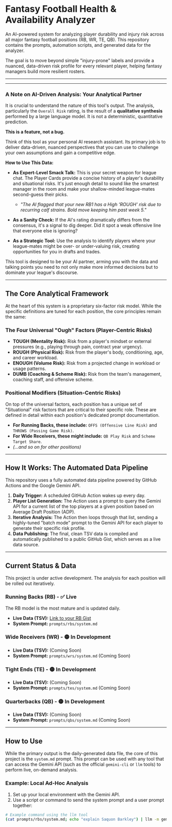 # Fantasy Football Health & Availability Analyzer

An AI-powered system for analyzing player durability and injury risk across all major fantasy football positions (RB, WR, TE, QB). This repository contains the prompts, automation scripts, and generated data for the analyzer.

The goal is to move beyond simple "injury-prone" labels and provide a nuanced, data-driven risk profile for every relevant player, helping fantasy managers build more resilient rosters.

---

---

### A Note on AI-Driven Analysis: Your Analytical Partner

It is crucial to understand the nature of this tool's output. The analysis, particularly the `Overall Risk` rating, is the result of a **qualitative synthesis** performed by a large language model. It is not a deterministic, quantitative prediction.

**This is a feature, not a bug.**

Think of this tool as your personal AI research assistant. Its primary job is to deliver data-driven, nuanced perspectives that you can use to challenge your own assumptions and gain a competitive edge.

**How to Use This Data:**

*   **As Expert-Level Smack Talk:** This is your secret weapon for league chat. The Player Cards provide a concise history of a player's durability and situational risks. It's just enough detail to sound like the smartest manager in the room and make your shallow-minded league-mates second-guess their picks.
    *   *"The AI flagged that your new RB1 has a High 'ROUGH' risk due to recurring calf strains. Bold move keeping him past week 5."*

*   **As a Sanity Check:** If the AI's rating dramatically differs from the consensus, it's a signal to dig deeper. Did it spot a weak offensive line that everyone else is ignoring?

*   **As a Strategic Tool:** Use the analysis to identify players where your league-mates might be over- or under-valuing risk, creating opportunities for you in drafts and trades.

This tool is designed to be your AI partner, arming you with the data and talking points you need to not only make more informed decisions but to dominate your league's discourse.

---

## The Core Analytical Framework

At the heart of this system is a proprietary six-factor risk model. While the specific definitions are tuned for each position, the core principles remain the same:

### The Four Universal "Ough" Factors (Player-Centric Risks)

*   **TOUGH (Mentality Risk):** Risk from a player's mindset or external pressures (e.g., playing through pain, contract year urgency).
*   **ROUGH (Physical Risk):** Risk from the player's body, conditioning, age, and career workload.
*   **ENOUGH (Volume Risk):** Risk from a projected change in workload or usage patterns.
*   **DUMB (Coaching & Scheme Risk):** Risk from the team's management, coaching staff, and offensive scheme.

### Positional Modifiers (Situation-Centric Risks)

On top of the universal factors, each position has a unique set of "Situational" risk factors that are critical to their specific role. These are defined in detail within each position's dedicated prompt documentation.

*   **For Running Backs, these include:** `OFFS (Offensive Line Risk)` and `THROWS (Passing Game Risk)`.
*   **For Wide Receivers, these might include:** `QB Play Risk` and `Scheme Target Share`.
*   *(...and so on for other positions)*

---

## How It Works: The Automated Data Pipeline

This repository uses a fully automated data pipeline powered by GitHub Actions and the Google Gemini API.

1.  **Daily Trigger:** A scheduled GitHub Action wakes up every day.
2.  **Player List Generation:** The Action uses a prompt to query the Gemini API for a current list of the top players at a given position based on Average Draft Position (ADP).
3.  **Iterative Analysis:** The Action then loops through that list, sending a highly-tuned "batch mode" prompt to the Gemini API for each player to generate their specific risk profile.
4.  **Data Publishing:** The final, clean TSV data is compiled and automatically published to a public GitHub Gist, which serves as a live data source.

---

## Current Status & Data

This project is under active development. The analysis for each position will be rolled out iteratively.

### Running Backs (RB) - ✅ **Live**

The RB model is the most mature and is updated daily.
*   **Live Data (TSV):** [Link to your RB Gist](https://gist.github.com/gt8073a/fa22d4721dc053f0b89425097e9bdbfd)
*   **System Prompt:** `prompts/rbs/system.md`

### Wide Receivers (WR) - 🟡 **In Development**
*   **Live Data (TSV):** (Coming Soon)
*   **System Prompt:** `prompts/wrs/system.md` (Coming Soon)

### Tight Ends (TE) - 🟡 **In Development**
*   **Live Data (TSV):** (Coming Soon)
*   **System Prompt:** `prompts/tes/system.md` (Coming Soon)

### Quarterbacks (QB) - 🟡 **In Development**
*   **Live Data (TSV):** (Coming Soon)
*   **System Prompt:** `prompts/qbs/system.md` (Coming Soon)

---

## How to Use

While the primary output is the daily-generated data file, the core of this project is the `system.md` prompt. This prompt can be used with any tool that can access the Gemini API (such as the official `gemini-cli` or `llm` tools) to perform live, on-demand analysis.

### Example: Local Ad-Hoc Analysis

1.  Set up your local environment with the Gemini API.
2.  Use a script or command to send the system prompt and a user prompt together:

```bash
# Example command using the llm tool
(cat prompts/rbs/system.md; echo "explain Saquon Barkley") | llm -m gemini-1.5-pro-latest -
```

